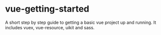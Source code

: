 # vue-getting-started
A short step by step guide to getting a basic vue project up and running.
It includes vuex, vue-resource, uikit and sass.
